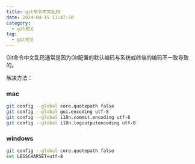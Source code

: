 ```yaml
---
title: git命令中文乱码
date: 2024-04-15 11:47:50
category:
  - git相关
tag:
  - git相关
---
```


Git命令中文乱码通常是因为Git配置的默认编码与系统或终端的编码不一致导致的。

解决方法：

### mac
```bash
git config --global core.quotepath false
git config --global gui.encoding utf-8
git config --global i18n.commit.encoding utf-8
git config --global i18n.logoutputencoding utf-8
```

### windows
```bash
git config --global core.quotepath false
set LESSCHARSET=utf-8
```